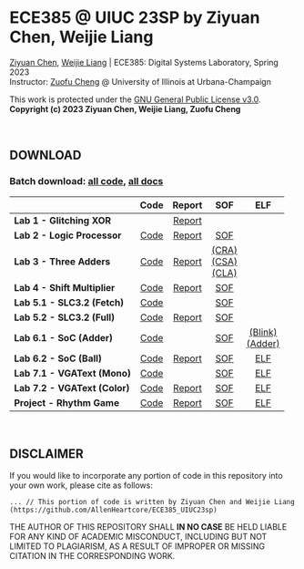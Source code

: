 # ECE385 @ UIUC 23SP by Ziyuan Chen, Weijie Liang

[Ziyuan Chen](mailto:ziyuanc3@illinois.edu), [Weijie Liang](mailto:weijiel4@illinois.edu) | ECE385: Digital Systems Laboratory, Spring 2023 <br>
Instructor: [Zuofu Cheng](https://ece.illinois.edu/about/directory/faculty/zcheng1) @ University of Illinois at Urbana-Champaign

This work is protected under the [GNU General Public License v3.0](https://www.gnu.org/licenses/gpl-3.0.en.html). <br>
**Copyright (c) 2023 Ziyuan Chen, Weijie Liang, Zuofu Cheng**

<br>

## DOWNLOAD

### **Batch download:** [all code](https://github.com/AllenHeartcore/ECE385_UIUC23sp/releases/download/archive/ece385sp23_ziyuanc3_weijiel4_archive_code.zip), [all docs](https://github.com/AllenHeartcore/ECE385_UIUC23sp/releases/download/archive/ece385sp23_ziyuanc3_weijiel4_archive_docs.zip)

| | Code | Report | SOF | ELF |
| - | :-: | :-: | :-: | :-: |
| **Lab 1 - Glitching XOR** | | [Report](https://github.com/AllenHeartcore/ECE385_UIUC23sp/releases/download/lab1/ece385lab1_ziyuanc3_report.pdf) | | |
| **Lab 2 - Logic Processor** | [Code](https://github.com/AllenHeartcore/ECE385_UIUC23sp/releases/download/lab2/ece385lab2_ziyuanc3_weijiel4_code.zip) | [Report](https://github.com/AllenHeartcore/ECE385_UIUC23sp/releases/download/lab2/ece385lab2_ziyuanc3_weijiel4_report.pdf) | [SOF](https://github.com/AllenHeartcore/ECE385_UIUC23sp/releases/download/lab2/ece385lab2.sof) | |
| **Lab 3 - Three Adders** | [Code](https://github.com/AllenHeartcore/ECE385_UIUC23sp/releases/download/lab3/ece385lab3_ziyuanc3_weijiel4_code.zip) | [Report](https://github.com/AllenHeartcore/ECE385_UIUC23sp/releases/download/lab3/ece385lab3_ziyuanc3_weijiel4_report.pdf) | [(CRA)](https://github.com/AllenHeartcore/ECE385_UIUC23sp/releases/download/lab3/ece385lab3_cra.sof) <br> [(CSA)](https://github.com/AllenHeartcore/ECE385_UIUC23sp/releases/download/lab3/ece385lab3_csa.sof) <br> [(CLA)](https://github.com/AllenHeartcore/ECE385_UIUC23sp/releases/download/lab3/ece385lab3_cla.sof) | |
| **Lab 4 - Shift Multiplier** | [Code](https://github.com/AllenHeartcore/ECE385_UIUC23sp/releases/download/lab4/ece385lab4_ziyuanc3_weijiel4_code.zip) | [Report](https://github.com/AllenHeartcore/ECE385_UIUC23sp/releases/download/lab4/ece385lab4_ziyuanc3_weijiel4_report.pdf) | [SOF](https://github.com/AllenHeartcore/ECE385_UIUC23sp/releases/download/lab4/ece385lab4.sof) | |
| **Lab 5.1 - SLC3.2 (Fetch)** | [Code](https://github.com/AllenHeartcore/ECE385_UIUC23sp/releases/download/lab5/ece385lab5_ziyuanc3_weijiel4_code_week1.zip) | | [SOF](https://github.com/AllenHeartcore/ECE385_UIUC23sp/releases/download/lab5/ece385lab5_week1.sof) | |
| **Lab 5.2 - SLC3.2 (Full)** | [Code](https://github.com/AllenHeartcore/ECE385_UIUC23sp/releases/download/lab5/ece385lab5_ziyuanc3_weijiel4_code_week2.zip) | [Report](https://github.com/AllenHeartcore/ECE385_UIUC23sp/releases/download/lab5/ece385lab5_ziyuanc3_weijiel4_report.pdf) | [SOF](https://github.com/AllenHeartcore/ECE385_UIUC23sp/releases/download/lab5/ece385lab5_week2.sof) | |
| **Lab 6.1 - SoC (Adder)** | [Code](https://github.com/AllenHeartcore/ECE385_UIUC23sp/releases/download/lab6/ece385lab6_ziyuanc3_weijiel4_code_week1.zip) | | [SOF](https://github.com/AllenHeartcore/ECE385_UIUC23sp/releases/download/lab6/ece385lab6_week1.sof) | [(Blink)](https://github.com/AllenHeartcore/ECE385_UIUC23sp/releases/download/lab6/lab61_app_blink.elf) <br> [(Adder)](https://github.com/AllenHeartcore/ECE385_UIUC23sp/releases/download/lab6/lab61_app_adder.elf) |
| **Lab 6.2 - SoC (Ball)** | [Code](https://github.com/AllenHeartcore/ECE385_UIUC23sp/releases/download/lab6/ece385lab6_ziyuanc3_weijiel4_code_week2.zip) | [Report](https://github.com/AllenHeartcore/ECE385_UIUC23sp/releases/download/lab6/ece385lab6_ziyuanc3_weijiel4_report.pdf) | [SOF](https://github.com/AllenHeartcore/ECE385_UIUC23sp/releases/download/lab6/ece385lab6_week2.sof) | [ELF](https://github.com/AllenHeartcore/ECE385_UIUC23sp/releases/download/lab6/lab62_app_bounce.elf) |
| **Lab 7.1 - VGAText (Mono)** | [Code](https://github.com/AllenHeartcore/ECE385_UIUC23sp/releases/download/lab7/ece385lab7_ziyuanc3_weijiel4_code_week1.zip) | | [SOF](https://github.com/AllenHeartcore/ECE385_UIUC23sp/releases/download/lab7/ece385lab7_week1.sof) | [ELF](https://github.com/AllenHeartcore/ECE385_UIUC23sp/releases/download/lab7/lab71_app.elf) |
| **Lab 7.2 - VGAText (Color)** | [Code](https://github.com/AllenHeartcore/ECE385_UIUC23sp/releases/download/lab7/ece385lab7_ziyuanc3_weijiel4_code_week2.zip) | [Report](https://github.com/AllenHeartcore/ECE385_UIUC23sp/releases/download/lab7/ece385lab7_ziyuanc3_weijiel4_report.pdf) | [SOF](https://github.com/AllenHeartcore/ECE385_UIUC23sp/releases/download/lab7/ece385lab7_week2.sof) | [ELF](https://github.com/AllenHeartcore/ECE385_UIUC23sp/releases/download/lab7/lab72_app.elf) |
| **Project - Rhythm Game** | [Code](https://github.com/AllenHeartcore/ECE385_UIUC23sp/releases/download/proj/ece385proj_ziyuanc3_weijiel4_code.zip) | [Report](https://github.com/AllenHeartcore/ECE385_UIUC23sp/releases/download/proj/ece385proj_ziyuanc3_weijiel4_report.pdf) | [SOF](https://github.com/AllenHeartcore/ECE385_UIUC23sp/releases/download/proj/ece385proj.sof) | [ELF](https://github.com/AllenHeartcore/ECE385_UIUC23sp/releases/download/proj/proj_app.elf) |

<br>

## DISCLAIMER

If you would like to incorporate any portion of code in this repository into your own work, please cite as follows:

    ... // This portion of code is written by Ziyuan Chen and Weijie Liang (https://github.com/AllenHeartcore/ECE385_UIUC23sp)

THE AUTHOR OF THIS REPOSITORY SHALL **IN NO CASE** BE HELD LIABLE FOR ANY KIND OF ACADEMIC MISCONDUCT, INCLUDING BUT NOT LIMITED TO PLAGIARISM, AS A RESULT OF IMPROPER OR MISSING CITATION IN THE CORRESPONDING WORK. 
